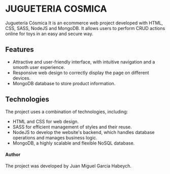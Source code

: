 # JUGUETERIA COSMICA

Juguetería Cósmica It is an ecommerce web project developed with HTML, CSS, SASS, NodeJS and MongoDB. It allows users to perform CRUD actions online for toys in an easy and secure way.

## Features

* Attractive and user-friendly interface, with intuitive navigation and a smooth user experience.
* Responsive web design to correctly display the page on different devices.
* MongoDB database to store product information.

## Technologies

The project uses a combination of technologies, including:

* HTML and CSS for web design.
* SASS for efficient management of styles and their reuse.
* NodeJS to develop the website's backend, which handles database operations and manages business logic.
* MongoDB, a highly scalable and flexible NoSQL database.

#### Author
The project was developed by Juan Miguel Garcia Habeych.
